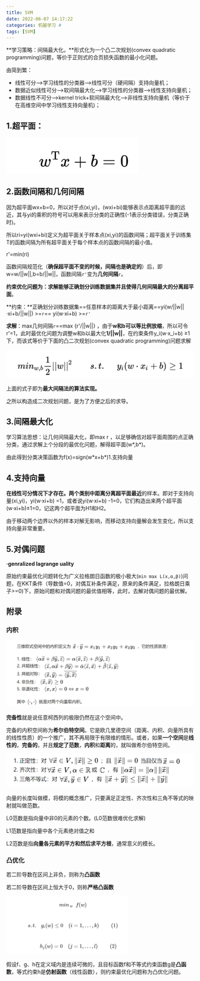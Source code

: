 ```yaml
---
title: SVM
date: 2022-06-07 14:17:22
categories: 机器学习 #
tags: [SVM]
---
```


**学习策略：间隔最大化。**形式化为一个凸二次规划(convex quadratic programming)问题，等价于正则式的合页损失函数的最小化问题。

由简到繁：

- 线性可分——>学习线性的分类器——>线性可分（硬间隔）支持向量机；
- 数据近似线性可分-->软间隔最大化-->学习线性的分类器-->线性支持向量机；
- 数据线性不可分-->kernel trick+软间隔最大化-->非线性支持向量机（等价于在高维空间中学习线性支持向量机)；



## 1.超平面：

![image-20220526234208124](线性SVM/image-20220526234208124.png)

## 2.函数间隔和几何间隔

因为超平面wx+b=0，所以对于点(xi,yi)，(wxi+bi)能够表示点距离超平面的远近，其与yi的乘积的符号可以用来表示分类的正确性(-1表示分类错误，分类正确时)。

所以ri=yi(wxi+bi)定义为超平面关于样本点(xi,yi)的函数间隔；超平面关于训练集T的函数间隔为所有超平面关于每个样本点的函数间隔的最小值。

r'=min(ri)

函数间隔规范化（**确保超平面不变的时候，间隔也是确定的**）后，即w=w/||w||,b=b/||w||，函数间隔`r'`变为**几何间隔**`r`。



**约束优化问题为：**求解能够正确划分训练数据集并且使得几何间隔最大的**分离超平面**。

<!-- more -->

**约束：**正确划分训练数据集==任意样本的距离大于最小距离==yi(w/||w||·xi+b/||w||)  >=`r`==      yi(w·xi+b)  >=`r'`

**求解**：max几何间隔`r`==max {r'/||w||}    ，由于**w和b可以等比例放缩**，所以可令r'=1，此时最优化问题为调整w和b以最大化**1/||w||**，在约束条件y_i(w·x_i+b) ≥1下，而该式等价于下面的凸二次规划(convex quadratic programming)问题求解

![image-20220607175209460](%E7%BA%BF%E6%80%A7SVM/image-20220607175209460.png)

上面的式子即为**最大间隔法的算法实现。**

之所以构造成二次规划问题，是为了方便之后的求导。



## 3.间隔最大化

学习算法思想：让几何间隔最大化，即max r ，以足够确信对超平面周围的点正确分类，通过求解上个分段的最优化问题，解得超平面(w\*,b\*)。

由此得到分类决策函数为f(x)=sign(w\*x+b\*)1.支持向量

## 4.支持向量

**在线性可分情况下才存在。**两个类别中**距离分离超平面最近**的样本。即对于支持向量(xi,yi)，yi(w·xi+b)  =1，或者说yi(w·xi+b) -1=0，它们构造出来两个超平面(w·xi+b)±1=0，记这两个超平面为H1和H2。

由于移动两个边界以外的样本对解无影响，而移动支持向量解会发生变化，所以支持向量非常重要。

## 5.对偶问题

**·genralized lagrange uality**

原始约束最优化问题转化为广义拉格朗日函数的极小极大(`min max L(x,α,β)`)问题，在KKT条件（导数值=0，对偶互补条件满足，原来的条件满足，拉格朗日乘子>=0)下，原始问题和对偶问题的最优值相等，此时，去解对偶问题的最优解。

## 附录

### 内积

![image-20220607163751333](%E7%BA%BF%E6%80%A7SVM/image-20220607163751333.png)

**完备性**就是说任意柯西列的极限仍然在这个空间中。

完备的内积空间称为**希尔伯特空间**。它是欧几里德空间（距离、内积、向量所具有的线性性质）的一个推广，其不再局限于有限维的情形。或者，如果**一个空间**是**线性的**，**完备的**，并且**规定了范数**，**内积**和**距离**的，就叫做希尔伯特空间。

![image-20220607163542501](线性SVM/image-20220607163542501.png)

向量的长度叫做模，将模的概念推广，只要满足正定性、齐次性和三角不等式的映射就叫做范数。

L0范数是指向量中非0的元素的个数。(L0范数很难优化求解)

L1范数是指向量中各个元素绝对值之和

L2范数是指**向量各元素的平方和然后求平方根**，通常意义的模长。







### 凸优化

若二阶导数在区间上非负，则称为**凸函数**

若二阶导数在区间上恒大于0，则称**严格凸函数**

<img src="线性SVM/image-20220428110757207.png" alt="image-20220428110757207" style="zoom:50%;" />

假设f、g、h在定义域内是连续可微的，且目标函数f和不等式约束函数g是**凸函数**，等式约束h是**仿射函数**（线性函数），则约束最优化问题称为凸优化问题。

